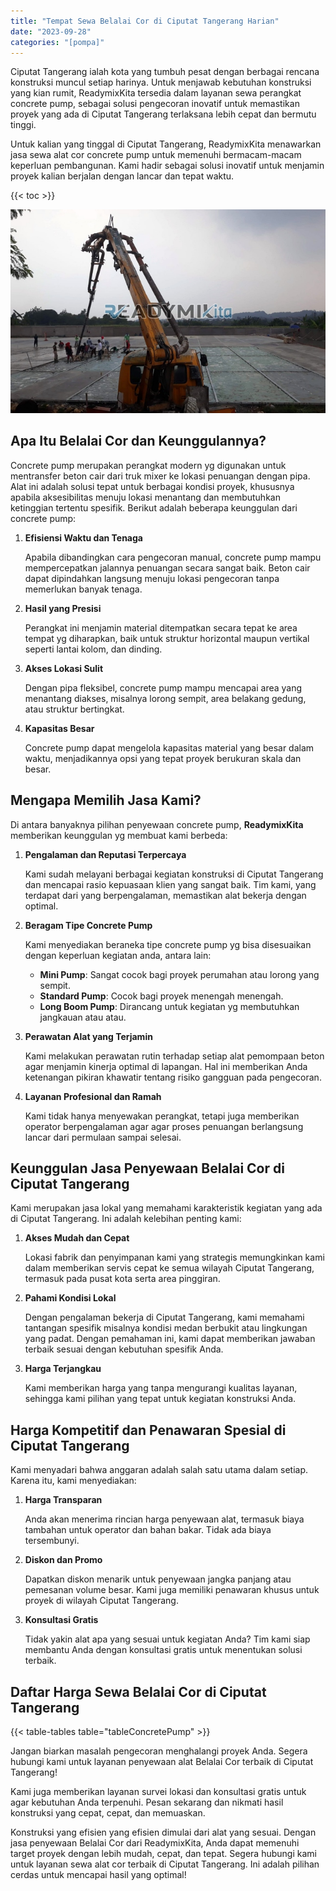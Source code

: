 ```yaml
---
title: "Tempat Sewa Belalai Cor di Ciputat Tangerang Harian"
date: "2023-09-28"
categories: "[pompa]"
---
```


Ciputat Tangerang ialah kota yang tumbuh pesat dengan berbagai rencana konstruksi muncul setiap harinya. Untuk menjawab kebutuhan konstruksi yang kian rumit, ReadymixKita tersedia dalam layanan sewa perangkat concrete pump, sebagai solusi pengecoran inovatif untuk memastikan proyek yang ada di Ciputat Tangerang terlaksana lebih cepat dan bermutu tinggi.

Untuk kalian yang tinggal di Ciputat Tangerang, ReadymixKita menawarkan jasa sewa alat cor concrete pump untuk memenuhi bermacam-macam keperluan pembangunan. Kami hadir sebagai solusi inovatif untuk menjamin proyek kalian berjalan dengan lancar dan tepat waktu.

{{< toc >}}

![Tempat Sewa Belalai Cor di Ciputat Tangerang Harian](/images/pompa/sewa-pompa-06.jpg)

## Apa Itu Belalai Cor dan Keunggulannya?

Concrete pump merupakan perangkat modern yg digunakan untuk mentransfer beton cair dari truk mixer ke lokasi penuangan dengan pipa. Alat ini adalah solusi tepat untuk berbagai kondisi proyek, khususnya apabila aksesibilitas menuju lokasi menantang dan membutuhkan ketinggian tertentu spesifik. Berikut adalah beberapa keunggulan dari concrete pump:

1. **Efisiensi Waktu dan Tenaga**

   Apabila dibandingkan cara pengecoran manual, concrete pump mampu mempercepatkan jalannya penuangan secara sangat baik. Beton cair dapat dipindahkan langsung menuju lokasi pengecoran tanpa memerlukan banyak tenaga.

2. **Hasil yang Presisi**

   Perangkat ini menjamin material ditempatkan secara tepat ke area tempat yg diharapkan, baik untuk struktur horizontal maupun vertikal seperti lantai kolom, dan dinding.

3. **Akses Lokasi Sulit**

   Dengan pipa fleksibel, concrete pump mampu mencapai area yang menantang diakses, misalnya lorong sempit, area belakang gedung, atau struktur bertingkat.

4. **Kapasitas Besar**

   Concrete pump dapat mengelola kapasitas material yang besar dalam waktu, menjadikannya opsi yang tepat proyek berukuran skala dan besar.

## Mengapa Memilih Jasa Kami?

Di antara banyaknya pilihan penyewaan concrete pump, **ReadymixKita** memberikan keunggulan yg membuat kami berbeda:

1. **Pengalaman dan Reputasi Terpercaya**

   Kami sudah melayani berbagai kegiatan konstruksi di Ciputat Tangerang dan mencapai rasio kepuasaan klien yang sangat baik. Tim kami, yang terdapat dari yang berpengalaman, memastikan alat bekerja dengan optimal.

2. **Beragam Tipe Concrete Pump**

   Kami menyediakan beraneka tipe concrete pump yg bisa disesuaikan dengan keperluan kegiatan anda, antara lain:
   - **Mini Pump**: Sangat cocok bagi proyek perumahan atau lorong yang sempit.
   - **Standard Pump**: Cocok bagi proyek menengah menengah.
   - **Long Boom Pump**: Dirancang untuk kegiatan yg membutuhkan jangkauan atau atau.

3. **Perawatan Alat yang Terjamin**

   Kami melakukan perawatan rutin terhadap setiap alat pemompaan beton agar menjamin kinerja optimal di lapangan. Hal ini memberikan Anda ketenangan pikiran khawatir tentang risiko gangguan pada pengecoran.

4. **Layanan Profesional dan Ramah**

   Kami tidak hanya menyewakan perangkat, tetapi juga memberikan operator berpengalaman agar agar proses penuangan berlangsung lancar dari permulaan sampai selesai.

## Keunggulan Jasa Penyewaan Belalai Cor di Ciputat Tangerang

Kami merupakan jasa lokal yang memahami karakteristik kegiatan yang ada di Ciputat Tangerang. Ini adalah kelebihan penting kami:

1. **Akses Mudah dan Cepat**

   Lokasi fabrik dan penyimpanan kami yang strategis memungkinkan kami dalam memberikan servis cepat ke semua wilayah Ciputat Tangerang, termasuk pada pusat kota serta area pinggiran.

2. **Pahami Kondisi Lokal**

   Dengan pengalaman bekerja di Ciputat Tangerang, kami memahami tantangan spesifik misalnya kondisi medan berbukit atau lingkungan yang padat. Dengan pemahaman ini, kami dapat memberikan jawaban terbaik sesuai dengan kebutuhan spesifik Anda.

3. **Harga Terjangkau**

   Kami memberikan harga yang tanpa mengurangi kualitas layanan, sehingga kami pilihan yang tepat untuk kegiatan konstruksi Anda.

## Harga Kompetitif dan Penawaran Spesial di Ciputat Tangerang

Kami menyadari bahwa anggaran adalah salah satu utama dalam setiap. Karena itu, kami menyediakan:

1. **Harga Transparan**

   Anda akan menerima rincian harga penyewaan alat, termasuk biaya tambahan untuk operator dan bahan bakar. Tidak ada biaya tersembunyi.

2. **Diskon dan Promo**

   Dapatkan diskon menarik untuk penyewaan jangka panjang atau pemesanan volume besar. Kami juga memiliki penawaran khusus untuk proyek di wilayah Ciputat Tangerang.

3. **Konsultasi Gratis**

   Tidak yakin alat apa yang sesuai untuk kegiatan Anda? Tim kami siap membantu Anda dengan konsultasi gratis untuk menentukan solusi terbaik.

## Daftar Harga Sewa Belalai Cor di Ciputat Tangerang

{{< table-tables table="tableConcretePump" >}}

Jangan biarkan masalah pengecoran menghalangi proyek Anda. Segera hubungi kami untuk layanan penyewaan alat Belalai Cor terbaik di Ciputat Tangerang!

Kami juga memberikan layanan survei lokasi dan konsultasi gratis untuk agar kebutuhan Anda terpenuhi. Pesan sekarang dan nikmati hasil konstruksi yang cepat, cepat, dan memuaskan.

Konstruksi yang efisien yang efisien dimulai dari alat yang sesuai. Dengan jasa penyewaan Belalai Cor dari ReadymixKita, Anda dapat memenuhi target proyek dengan lebih mudah, cepat, dan tepat. Segera hubungi kami untuk layanan sewa alat cor terbaik di Ciputat Tangerang. Ini adalah pilihan cerdas untuk mencapai hasil yang optimal!
